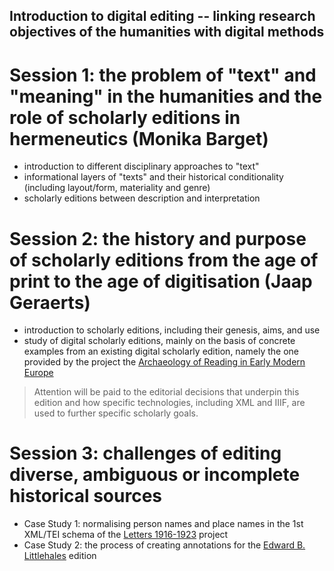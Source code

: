 ## Introduction to digital editing -- linking research objectives of the humanities with digital methods

# Session 1: the problem of "text" and "meaning" in the humanities and the role of scholarly editions in hermeneutics (Monika Barget)

* introduction to different disciplinary approaches to "text"
* informational layers of "texts" and their historical conditionality (including layout/form, materiality and genre)
* scholarly editions between description and interpretation

# Session 2: the history and purpose of scholarly editions from the age of print to the age of digitisation (Jaap Geraerts)

* introduction to scholarly editions, including their genesis, aims, and use
* study of digital scholarly editions, mainly on the basis of concrete examples from an existing digital scholarly edition, namely the one provided by the project the [Archaeology of Reading in Early Modern Europe](www.bookwheel.org)

> Attention will be paid to the editorial decisions that underpin this edition and how specific technologies, including XML and IIIF, are used to further specific scholarly goals. 

# Session 3: challenges of editing diverse, ambiguous or incomplete historical sources

* Case Study 1: normalising person names and place names in the 1st XML/TEI schema of the [Letters 1916-1923](http://letters1916.maynoothuniversity.ie/) project
* Case Study 2: the process of creating annotations for the [Edward B. Littlehales](https://www.youtube.com/watch?v=wRslCtTPpzc&feature=youtu.be) edition
